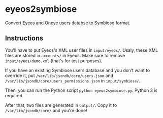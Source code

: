 eyeos2symbiose
==============

Convert Eyeos and Oneye users databse to Symbiose format.

Instructions
------------

You'll have to put Eyeos's XML user files in `input/eyeos/`. Usaly, these XML files are stored in `accounts/` in Eyeos. Make sure to remove `input/eyeos/demo.xml` (that's for test purposes).

If you have an existing Symbiose users database and you don't want to override it, put `/var/lib/jsondb/core/users.json` and `/var/lib/jsondb/core/users_permissions.json` in `input/symbiose/`.

Then, you can run the Python script `python eyeos2symbiose.py`. Python 3 is required.

After that, two files are generated in `output/`. Copy it to `/var/lib/jsondb/core/` and you're done!
